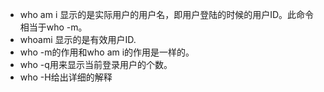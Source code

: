 * who am i 显示的是实际用户的用户名，即用户登陆的时候的用户ID。此命令相当于who -m。
* whoami 显示的是有效用户ID.
* who -m的作用和who am i的作用是一样的。
* who -q用来显示当前登录用户的个数。
* who -H给出详细的解释

